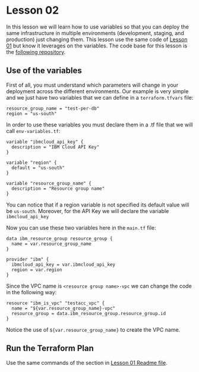 # Lesson 02

In this lesson we will learn how to use variables so that you can deploy the same infrastructure in multiple environments (development, staging, and production) just changing them. This lesson use the same code of [Lesson 01](../lesson-01/README.md) but know it leverages on the variables. The code base for this lesson is the [following repository](https://github.ibm.com/ibm-cloudfoundry/infrastructure).

## Use of the variables

First of all, you must understand which parameters will change in your deployment across the different environments. Our example is very simple and we just have two variables that we can define in a ```terraform.tfvars``` file:

```
resource_group_name = "test-per-db"
region = "us-south"
```

In order to use these variables you must declare them in a .tf file that we will call ```env-variables.tf```:

```
variable "ibmcloud_api_key" {
  description = "IBM Cloud API Key"
}

variable "region" {
  default = "us-south"
}

variable "resource_group_name" {
  description = "Resource group name"
}
```

You can notice that if a region variable is not specified its default value will be ```us-south```. Moreover, for the API Key we will declare the variable ```ibmcloud_api_key```

Now you can use these two variables here in the ```main.tf``` file:

```
data ibm_resource_group resource_group {
  name = var.resource_group_name
}

provider "ibm" {
  ibmcloud_api_key = var.ibmcloud_api_key
  region = var.region
}
```

Since the VPC name is ```<resource group name>-vpc``` we can change the code in the following way:

```
resource "ibm_is_vpc" "testacc_vpc" {
  name = "${var.resource_group_name}-vpc"
  resource_group = data.ibm_resource_group.resource_group.id
}
```

Notice the use of ```${var.resource_group_name}``` to create the VPC name.

## Run the Terraform Plan

Use the same commands of the section in [Lesson 01 Readme file](../lesson-01/README.md#run-the-terraform-plan).
